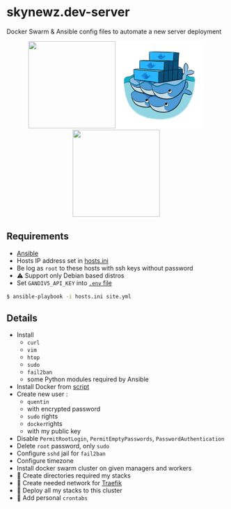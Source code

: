 # skynewz.dev-server
Docker Swarm &amp; Ansible config files to automate a new server deployment

<p float="left" align="center">
  <img src="https://www.ansible.com/hubfs/Ansible-Mark-Large-RGB-Black.png" width="200" height="200">
  <img src="https://raw.githubusercontent.com/docker-library/docs/471fa6e4cb58062ccbf91afc111980f9c7004981/swarm/logo.png" width="200" height="200">
  <img src="https://docs.traefik.io/img/traefik.logo.png" width="200" height="200">
</p>

## Requirements

* [Ansible](https://www.ansible.com)
* Hosts IP address set in [hosts.ini](/hosts.ini)
* Be log as `root` to these hosts with ssh keys without password
* ⚠️ Support only Debian based distros
* Set `GANDIV5_API_KEY` into [`.env` file](roles/cluster/files/traefik/.env.example)

```bash
$ ansible-playbook -i hosts.ini site.yml
```

## Details

- Install
  * `curl`
  * `vim`
  * `htop`
  * `sudo`
  * `fail2ban`
  * some Python modules required by Ansible
- Install Docker from [script](https://get.docker.com)
- Create new user :
  * `quentin`
  * with encrypted password
  * `sudo` rights
  * `docker`rights
  * with my public key
- Disable `PermitRootLogin`, `PermitEmptyPasswords`, `PasswordAuthentication`
- Delete `root` password, only `sudo`
- Configure `sshd` jail for `fail2ban`
- Configure timezone
- Install docker swarm cluster on given managers and workers
- 🚸 Create directories required my stacks
- 🚸 Create needed network for [Traefik](http://traefik.io)
- 🚸 Deploy all my stacks to this cluster
- 🚸 Add personal `crontabs`